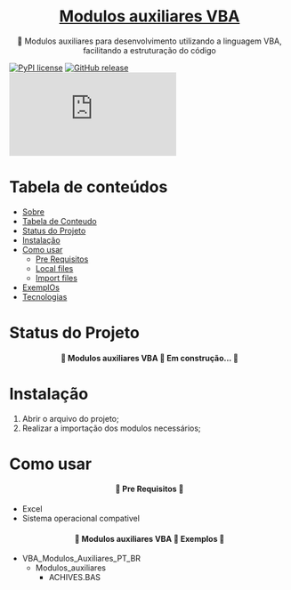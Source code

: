 <h1 align="center">
    <a href="https://github.com/leonardoqueiroz-code/VBA_Modulos_Auxiliares_PT_BR/">Modulos auxiliares  VBA</a>
</h1>
<p align="center">🚀 Modulos auxiliares para desenvolvimento utilizando a linguagem VBA, facilitando a estruturação do código</p>

[![PyPI license](https://img.shields.io/pypi/l/ansicolortags.svg)]()
[![GitHub release](https://img.shields.io/github/release/Naereen/StrapDown.js.svg)](h)
[![Only 85 kb](https://badge-size.herokuapp.com/Naereen/StrapDown.js/master/strapdown.min.js)]()

Tabela de conteúdos
=================
<!--ts-->
   * [Sobre](#Sobre)
   * [Tabela de Conteudo](#tabela-de-conteudo)
   * [Status do Projeto](#tabela-de-conteudo)
   * [Instalação](#instalacao)
   * [Como usar](#como-usar)
      * [Pre Requisitos](#pre-requisitos)
      * [Local files](#local-files)
      * [Import files](#remote-files)
   * [ExemplOs](#testes)
   * [Tecnologias](#tecnologias)
<!--te-->


Status do Projeto
=================
<h4 align="center"> 
	🚧  Modulos auxiliares  VBA 🚀 Em construção...  🚧
</h4>

Instalação
=================

1. Abrir o arquivo do projeto;
2. Realizar a importação dos modulos necessários;

Como usar
=================
<h4 align="center"> 
	🚧  Pre Requisitos 🚧
</h4>

- Excel
- Sistema operacional compativel



<h4 align="center"> 
	🚧  Modulos auxiliares  VBA 🚀 Exemplos  🚧
</h4>

- VBA_Modulos_Auxiliares_PT_BR
	- Modulos_auxiliares
		- ACHIVES.BAS
